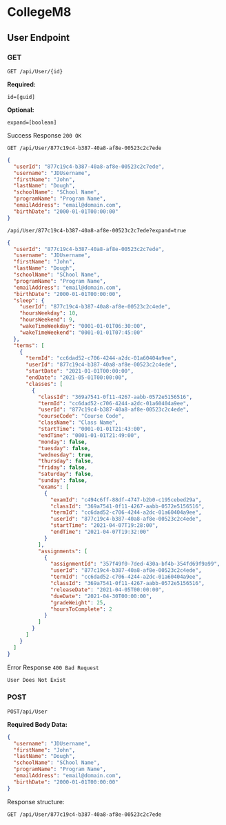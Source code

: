 # CollegeM8

## User Endpoint

### GET

`GET /api/User/{id}`

**Required:**

`id=[guid]`

**Optional:**

`expand=[boolean]`

Success Response `200 OK`

`GET /api/User/877c19c4-b387-40a8-af8e-00523c2c7ede`

```json
{
  "userId": "877c19c4-b387-40a8-af8e-00523c2c7ede",
  "username": "JDUsername",
  "firstName": "John",
  "lastName": "Dough",
  "schoolName": "SChool Name",
  "programName": "Program Name",
  "emailAddress": "email@domain.com",
  "birthDate": "2000-01-01T00:00:00"
}
```

`/api/User/877c19c4-b387-40a8-af8e-00523c2c7ede?expand=true`

```json
{
  "userId": "877c19c4-b387-40a8-af8e-00523c2c7ede",
  "username": "JDUsername",
  "firstName": "John",
  "lastName": "Dough",
  "schoolName": "SChool Name",
  "programName": "Program Name",
  "emailAddress": "email@domain.com",
  "birthDate": "2000-01-01T00:00:00",
  "sleep": {
    "userId": "877c19c4-b387-40a8-af8e-00523c2c4ede",
    "hoursWeekday": 10,
    "hoursWeekend": 9,
    "wakeTimeWeekday": "0001-01-01T06:30:00",
    "wakeTimeWeekend": "0001-01-01T07:45:00"
  },
  "terms": [
    {
      "termId": "cc6dad52-c706-4244-a2dc-01a60404a9ee",
      "userId": "877c19c4-b387-40a8-af8e-00523c2c4ede",
      "startDate": "2021-01-01T00:00:00",
      "endDate": "2021-05-01T00:00:00",
      "classes": [
        {
          "classId": "369a7541-0f11-4267-aabb-0572e5156516",
          "termId": "cc6dad52-c706-4244-a2dc-01a60404a9ee",
          "userId": "877c19c4-b387-40a8-af8e-00523c2c4ede",
          "courseCode": "Course Code",
          "className": "Class Name",
          "startTime": "0001-01-01T21:43:00",
          "endTime": "0001-01-01T21:49:00",
          "monday": false,
          "tuesday": false,
          "wednesday": true,
          "thursday": false,
          "friday": false,
          "saturday": false,
          "sunday": false,
          "exams": [
            {
              "examId": "c494c6ff-88df-4747-b2b0-c195cebed29a",
              "classId": "369a7541-0f11-4267-aabb-0572e5156516",
              "termId": "cc6dad52-c706-4244-a2dc-01a60404a9ee",
              "userId": "877c19c4-b387-40a8-af8e-00523c2c4ede",
              "startTime": "2021-04-07T19:28:00",
              "endTime": "2021-04-07T19:32:00"
            }
          ],
          "assignments": [
            {
              "assignmentId": "357f49f0-7ded-430a-bf4b-354fd69f9a99",
              "userId": "877c19c4-b387-40a8-af8e-00523c2c4ede",
              "termId": "cc6dad52-c706-4244-a2dc-01a60404a9ee",
              "classId": "369a7541-0f11-4267-aabb-0572e5156516",
              "releaseDate": "2021-04-05T00:00:00",
              "dueDate": "2021-04-30T00:00:00",
              "gradeWeight": 25,
              "hoursToComplete": 2
            }
          ]
        }
      ]
    }
  ]
}
```

Error Response `400 Bad Request`

`User Does Not Exist`


### POST

`POST/api/User`

**Required Body Data:**

```json
{
  "username": "JDUsername",
  "firstName": "John",
  "lastName": "Dough",
  "schoolName": "SChool Name",
  "programName": "Program Name",
  "emailAddress": "email@domain.com",
  "birthDate": "2000-01-01T00:00:00"
}
```

Response structure:

`GET /api/User/877c19c4-b387-40a8-af8e-00523c2c7ede`
